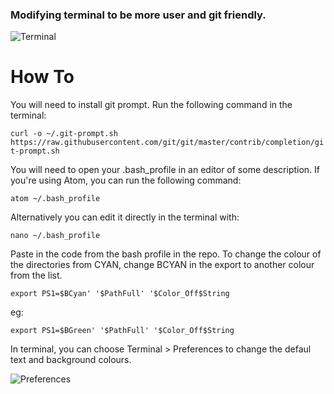 ### Modifying terminal to be more user and git friendly.

![Terminal](https://raw.githubusercontent.com/abbott567/bash-profile/screenshots/Screenshots/terminal.png?raw=true "Terminal")

# How To

You will need to install git prompt. Run the following command in the terminal:

```curl -o ~/.git-prompt.sh https://raw.githubusercontent.com/git/git/master/contrib/completion/git-prompt.sh```

You will need to open your .bash_profile in an editor of some description. If you're using Atom, you can run the following command:

```atom ~/.bash_profile```

Alternatively you can edit it directly in the terminal with:

```nano ~/.bash_profile```

Paste in the code from the bash profile in the repo. To change the colour of the directories from CYAN, change BCYAN in the export to another colour from the list.

```export PS1=$BCyan' '$PathFull' '$Color_Off$String```

eg:

```export PS1=$BGreen' '$PathFull' '$Color_Off$String```

In terminal, you can choose Terminal > Preferences to change the defaul text and background colours.

![Preferences](https://raw.githubusercontent.com/abbott567/bash-profile/screenshots/Screenshots/prefs.png?raw=true "Preferences")
